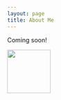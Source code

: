```yaml
---
layout: page
title: About Me
---
```


Coming soon!

<img src="../assets/img/full_portrait.jpg" 
     width="100"  />
